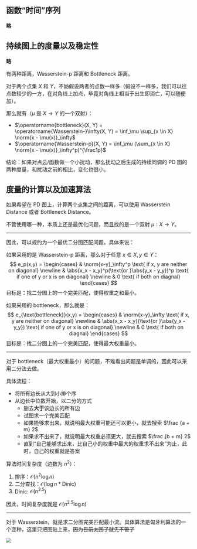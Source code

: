 ## 函数“时间”序列

**略**

## 持续图上的度量以及稳定性

**略**

有两种距离，Wasserstein-p 距离和 Bottleneck 距离。

对于两个点集 $X$ 和 $Y$，不妨假设两者的点数一样多（假设不一样多，我们可以往点数较少的一方，在对角线上加点，毕竟对角线上相当于出生即消亡，可以随便加）。

那么就有（$\mu$ 是 $X \to Y$ 的一个双射）：

- $\operatorname{bottleneck}(X, Y) = \operatorname{Wasserstein-}\infty(X, Y) = \inf_\mu \sup_{x \in X} \norm{x - \mu(x)}_\infty$
- $\operatorname{Wasserstein-p}(X, Y) = \inf_\mu (\sum_{x \in X} \norm{x - \mu(x)}_\infty^p)^{\frac1p}$

结论：如果对点云/函数做一个小扰动，那么扰动之后生成的持续同调的 PD 图的两种度量，和扰动之前的相比，变化也很小。

## 度量的计算以及加速算法

如果希望在 PD 图上，计算两个点集之间的距离，可以使用 Wasserstein Distance 或者 Bottleneck Distance。

不管使用哪一种，本质上还是最优化问题，而且找的是一个双射 $\mu: X \to Y$。

---

因此，可以规约为一个最优二分图匹配问题。具体来说：

如果采用的是 Wasserstein-p 距离，那么对于任意 $x \in X, y \in Y$：
$$
e_p(x,y) = \begin{cases}
 & \norm{x-y}_\infty^p \text{ if x, y are neither on diagonal}  \newline
 & \abs{x_x - x_y}^p(\text{or }\abs{y_x - y_y})^p \text{ if one of y or x is on diagonal} \newline
 & 0 \text{ if both on diagnal}
\end{cases}
$$
目标是：找二分图上的一个完美匹配，使得权重之和最小。

如果采用的 bottleneck，那么就是：
$$
e_{\text{bottleneck}}(x,y) = \begin{cases}
 & \norm{x-y}_\infty \text{ if x, y are neither on diagonal}  \newline
 & \abs{x_x - x_y}(\text{or }\abs{y_x - y_y}) \text{ if one of y or x is on diagonal} \newline
 & 0 \text{ if both on diagnal}
\end{cases}
$$
目标是：找二分图上的一个完美匹配，使得最大权重最小。

---

对于 bottleneck（最大权重最小）的问题，不难看出问题是单调的，因此可以采用二分法去做。

具体流程：

- 将所有边长从大到小排个序
- 从边长中位数开始，以二分的方式
    - 删去**大于**该边长的所有边
    - 试图求一个完美匹配
    - 如果能够求出来，就说明最大权重可能还可以更小，就去搜索 $\frac {a + m} 2$
    - 如果求不出来了，就说明最大权重必须更大，就去搜索 $\frac {b + m} 2$
    - 直到“自己能够求出来，比自己小的权重中最大的权重求不出来”为止，此时，自己的权重就是答案

算法时间复杂度（边数为 $n^2$）：

1. 排序：$\mathcal O(n^2 \log n)$
2. 二分查找：$\mathcal O(\log n * \text{Dinic})$
3. Dinic: $\mathcal O(n^{2.5})$

因此，时间复杂度就是 $\mathcal O(n^{2.5} \log n)$

---

对于 Wasserstein，就是求二分图完美匹配最小流。具体算法是匈牙利算法的一个变种，这里只把图贴上来，~~因为目前太困了就先不管了~~

<img src="https://gitlab.com/mtdickens1998/mtd-images/-/raw/main/img/2024/05/21_22_26_39_202405212226519.png" style="zoom: 80%;" />

